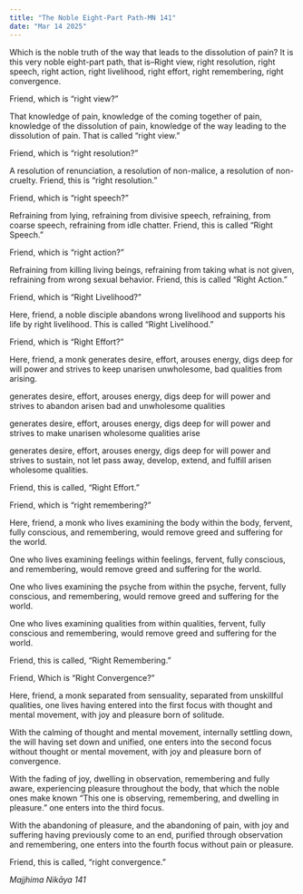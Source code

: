 ```yaml
---
title: "The Noble Eight-Part Path-MN 141"
date: "Mar 14 2025"
---
```


Which is the noble truth of the way that leads to the dissolution of pain? It is this very noble eight-part path, that is–Right view, right resolution, right speech, right action, right livelihood, right effort, right remembering, right convergence.

Friend, which is “right view?”

That knowledge of pain, knowledge of the coming together of pain, knowledge of the dissolution of pain, knowledge of the way leading to the dissolution of pain. That is called “right view.”

Friend, which is “right resolution?”

A resolution of renunciation, a resolution of non-malice, a resolution of non-cruelty. Friend, this is “right resolution.”

Friend, which is “right speech?”

Refraining from lying, refraining from divisive speech, refraining, from coarse speech, refraining from idle chatter. Friend, this is called “Right Speech.”

Friend, which is “right action?”

Refraining from killing living beings, refraining from taking what is not given, refraining from wrong sexual behavior. Friend, this is called “Right Action.”

Friend, which is “Right Livelihood?”

Here, friend, a noble disciple abandons wrong livelihood and supports his life by right livelihood. This is called “Right Livelihood.”

Friend, which is “Right Effort?”

Here, friend, a monk generates desire, effort, arouses energy, digs deep for will power and strives to keep unarisen unwholesome, bad qualities from arising.

generates desire, effort, arouses energy, digs deep for will power and strives to abandon arisen bad and unwholesome qualities

generates desire, effort, arouses energy, digs deep for will power and strives to make unarisen wholesome qualities arise

generates desire, effort, arouses energy, digs deep for will power and strives to sustain, not let pass away, develop, extend, and fulfill arisen wholesome qualities.

Friend, this is called, “Right Effort.”

Friend, which is “right remembering?”

Here, friend, a monk who lives examining the body within the body, fervent, fully conscious, and remembering, would remove greed and suffering for the world.

One who lives examining feelings within feelings, fervent, fully conscious, and remembering, would remove greed and suffering for the world.

One who lives examining the psyche from within the psyche, fervent, fully conscious, and remembering, would remove greed and suffering for the world.

One who lives examining qualities from within qualities, fervent, fully conscious and remembering, would remove greed and suffering for the world.

Friend, this is called, “Right Remembering.”

Friend, Which is “Right Convergence?”

Here, friend, a monk separated from sensuality, separated from unskillful qualities, one lives having entered into the first focus with thought and mental movement, with joy and pleasure born of solitude.

With the calming of thought and mental movement, internally settling down, the will having set down and unified, one enters into the second focus without thought or mental movement, with joy and pleasure born of convergence.

With the fading of joy, dwelling in observation, remembering and fully aware, experiencing pleasure throughout the body, that which the noble ones make known “This one is observing, remembering, and dwelling in pleasure.” one enters into the third focus.

With the abandoning of pleasure, and the abandoning of pain, with joy and suffering having previously come to an end, purified through observation and remembering, one enters into the fourth focus without pain or pleasure.

Friend, this is called, “right convergence.”

_Majjhima Nikāya 141_
